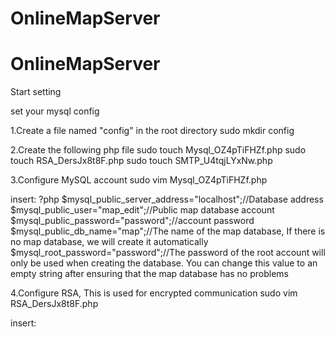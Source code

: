 # OnlineMapServer
OnlineMapServer
===================================

Start setting

set your mysql config

1.Create a file named "config" in the root directory 
sudo mkdir config

2.Create the following php file
sudo touch Mysql_OZ4pTiFHZf.php
sudo touch RSA_DersJx8t8F.php
sudo touch SMTP_U4tqjLYxNw.php

3.Configure MySQL account
sudo vim Mysql_OZ4pTiFHZf.php

insert:
?php
$mysql_public_server_address="localhost";//Database address
$mysql_public_user="map_edit";//Public map database account
$mysql_public_password="password";//account password
$mysql_public_db_name="map";//The name of the map database, If there is no map database, we will create it automatically
$mysql_root_password="password";//The password of the root account will only be used when creating the database. You can change this value to an empty string after ensuring that the map database has no problems

4.Configure RSA, This is used for encrypted communication
sudo vim RSA_DersJx8t8F.php

insert:
<?php
define("RSA_public","-----BEGIN PUBLIC KEY----------END PUBLIC KEY-----");//Type your public key here
define("RSA_private","-----BEGIN PRIVATE KEY----------END PRIVATE KEY-----");//Type your private key here

5.Configure SMTP, This is for user registration
sudo vim SMTP_U4tqjLYxNw.php

insert:
<?php
$licenseCodePOP3='';//Type the POP3 code of your email address
$licenseCodeIMAP='';//Type the IMAP code of your email address

6.Windows please Run start.bat, Linux please Run start.sh

7.If "... All Done" is displayed on the terminal, it means the online map service has been started


